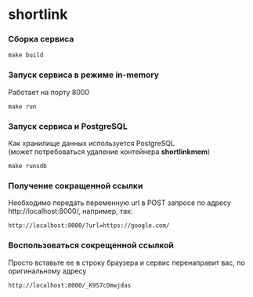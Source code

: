 # shortlink

### Сборка сервиса
```
make build
```
### Запуск сервиса в режиме in-memory
Работает на порту 8000
```
make run
```
### Запуск сервиса и PostgreSQL
Как хранилище данных используется PostgreSQL</br>
(может потребоваться удаление контейнера <b>shortlinkmem</b>)
```
make runsdb
```
### Получение сокращенной ссылки
Необходимо передать переменную url в POST запросе по адресу http://localhost:8000/, например, так:
```
http://localhost:8000/?url=https://google.com/
```
### Воспользоваться сокрещенной ссылкой
Просто вставьте ее в строку браузера и сервис перенаправит вас, по оригинальному адресу
```
http://localhost:8000/_K9S7cOmwjdas
```
